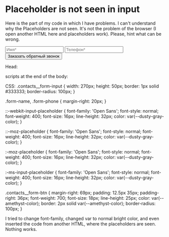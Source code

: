 
# Placeholder is not seen in input

Here is the part of my code in which I have problems. I can't understand why the Placeholders are not seen. It's not the problem of the browser (I open another HTML here and placeholders work). Please, hint what can be wrong.
<form id="form" action="https://jsonplaceholder.typicode.com/posts" class="contacts__form">
            <input name="Имя" type="text" placeholder="Имя*" data-validate-field="name"
              class="contacts__form-input form-name" autocomplete="off" id="name">
            <input name="tel" type="tel" class="contacts__form-input form-phone" placeholder="Телефон*"
              data-validate-field="tel" data-validate-rules="phone" autocomplete="off" id="tel">
            <button class="btn-reset contacts__form-btn" id="submit-btn">Заказать обратный звонок</button>
          </form>

Head:
<link rel="shortcut icon" href="img/flavicon.png" type="image/png">
  <link rel="stylesheet" href="css/normalize.css">
  <link rel="stylesheet" href="https://unpkg.com/simplebar@latest/dist/simplebar.css" />
  <link rel="stylesheet" href="https://cdn.jsdelivr.net/npm/swiper@8/swiper-bundle.min.css" />
  <link rel="stylesheet" href="css/choices.min.css">
  <link rel="stylesheet" href="css/accordion.min.css">
  <link rel="stylesheet" href="css/style.css">
  <link rel="stylesheet" href="css/media.css">
  <script src="https://unpkg.com/simplebar@latest/dist/simplebar.min.js"></script>
  <script src="js/choices.min.js"></script>
  <script src="js/dropdown.js"></script>
  <script src="js/scroll.js"></script>
  <script src="js/painters-buttons.js"></script>
  <script src="https://unpkg.com/just-validate@latest/dist/just-validate.production.min.js"></script>
  <script src="js/inputmask.min.js"></script>
  <script src="https://api-maps.yandex.ru/2.1/?apikey=ваш API-ключ&lang=ru_RU" type="text/javascript"></script>
  <script src="js/ymaps.js"></script>

scripts at the end of the body:
<script src="js/focus-visible.js"></script>
  <script src="https://cdn.jsdelivr.net/npm/swiper@8/swiper-bundle.min.js"></script>
  <script src="js/slider.js"></script>
  <script src="js/select.js"></script>
  <script src="js/accordion.min.js"></script>
  <script src="js/accordion.js"></script>
  <script src="js/validation.js"></script>
  <script src="js/validation-rules.js"></script>

CSS:
.contacts__form-input {
  width: 270px;
  height: 50px;
  border: 1px solid #333333;
  border-radius: 100px;
}

.form-name, .form-phone {
  margin-right: 20px;
}

::-webkit-input-placeholder {
  font-family: 'Open Sans';
  font-style: normal;
  font-weight: 400;
  font-size: 16px;
  line-height: 32px;
  color: var(--dusty-gray-color);
}

::-moz-placeholder {
  font-family: 'Open Sans';
  font-style: normal;
  font-weight: 400;
  font-size: 16px;
  line-height: 32px;
  color: var(--dusty-gray-color);
}

:-moz-placeholder {
  font-family: 'Open Sans';
  font-style: normal;
  font-weight: 400;
  font-size: 16px;
  line-height: 32px;
  color: var(--dusty-gray-color);
}

:-ms-input-placeholder {
  font-family: 'Open Sans';
  font-style: normal;
  font-weight: 400;
  font-size: 16px;
  line-height: 32px;
  color: var(--dusty-gray-color);
}

.contacts__form-btn {
  margin-right: 69px;
  padding: 12.5px 35px;
  padding-right: 36px;
  font-weight: 700;
  font-size: 18px;
  line-height: 25px;
  color: var(--amethyst-color);
  border: 2px solid var(--amethyst-color);
  border-radius: 100px;
}

I tried to change font-family, changed var to normal bright color, and even inserted the code from another HTML, where the placeholders are seen. Nothing works.

        
